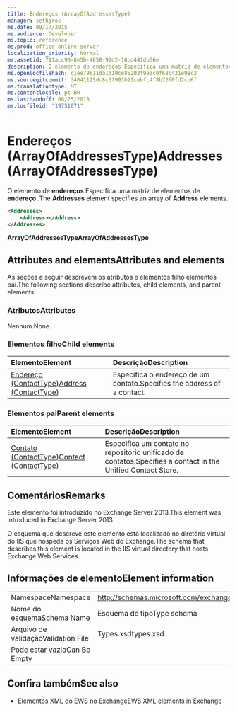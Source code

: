 ```yaml
---
title: Endereços (ArrayOfAddressesType)
manager: sethgros
ms.date: 09/17/2015
ms.audience: Developer
ms.topic: reference
ms.prod: office-online-server
localization_priority: Normal
ms.assetid: 711acc90-8e5b-4658-92d2-16cd441db56e
description: O elemento de endereços Especifica uma matriz de elementos de endereço.
ms.openlocfilehash: c1ee79611da1d19ce85202f9e3c0f68c421e98c2
ms.sourcegitcommit: 34041125dc8c5f993b21cebfc4f8b72f0fd2cb6f
ms.translationtype: MT
ms.contentlocale: pt-BR
ms.lasthandoff: 06/25/2018
ms.locfileid: "19751071"
---
```

# <a name="addresses-arrayofaddressestype"></a><span data-ttu-id="7f6d7-103">Endereços (ArrayOfAddressesType)</span><span class="sxs-lookup"><span data-stu-id="7f6d7-103">Addresses (ArrayOfAddressesType)</span></span>

<span data-ttu-id="7f6d7-104">O elemento de **endereços** Especifica uma matriz de elementos de **endereço** .</span><span class="sxs-lookup"><span data-stu-id="7f6d7-104">The **Addresses** element specifies an array of **Address** elements.</span></span> 
  
```XML
<Addresses>
    <Address></Address>
</Addresses>
```

 <span data-ttu-id="7f6d7-105">**ArrayOfAddressesType**</span><span class="sxs-lookup"><span data-stu-id="7f6d7-105">**ArrayOfAddressesType**</span></span>
## <a name="attributes-and-elements"></a><span data-ttu-id="7f6d7-106">Attributes and elements</span><span class="sxs-lookup"><span data-stu-id="7f6d7-106">Attributes and elements</span></span>

<span data-ttu-id="7f6d7-107">As seções a seguir descrevem os atributos e elementos filho elementos pai.</span><span class="sxs-lookup"><span data-stu-id="7f6d7-107">The following sections describe attributes, child elements, and parent elements.</span></span>
  
### <a name="attributes"></a><span data-ttu-id="7f6d7-108">Atributos</span><span class="sxs-lookup"><span data-stu-id="7f6d7-108">Attributes</span></span>

<span data-ttu-id="7f6d7-109">Nenhum.</span><span class="sxs-lookup"><span data-stu-id="7f6d7-109">None.</span></span>
  
### <a name="child-elements"></a><span data-ttu-id="7f6d7-110">Elementos filho</span><span class="sxs-lookup"><span data-stu-id="7f6d7-110">Child elements</span></span>

|<span data-ttu-id="7f6d7-111">**Elemento**</span><span class="sxs-lookup"><span data-stu-id="7f6d7-111">**Element**</span></span>|<span data-ttu-id="7f6d7-112">**Descrição**</span><span class="sxs-lookup"><span data-stu-id="7f6d7-112">**Description**</span></span>|
|:-----|:-----|
|[<span data-ttu-id="7f6d7-113">Endereço (ContactType)</span><span class="sxs-lookup"><span data-stu-id="7f6d7-113">Address (ContactType)</span></span>](address-contacttype.md) <br/> |<span data-ttu-id="7f6d7-114">Especifica o endereço de um contato.</span><span class="sxs-lookup"><span data-stu-id="7f6d7-114">Specifies the address of a contact.</span></span>  <br/> |
   
### <a name="parent-elements"></a><span data-ttu-id="7f6d7-115">Elementos pai</span><span class="sxs-lookup"><span data-stu-id="7f6d7-115">Parent elements</span></span>

|<span data-ttu-id="7f6d7-116">**Elemento**</span><span class="sxs-lookup"><span data-stu-id="7f6d7-116">**Element**</span></span>|<span data-ttu-id="7f6d7-117">**Descrição**</span><span class="sxs-lookup"><span data-stu-id="7f6d7-117">**Description**</span></span>|
|:-----|:-----|
|[<span data-ttu-id="7f6d7-118">Contato (ContactType)</span><span class="sxs-lookup"><span data-stu-id="7f6d7-118">Contact (ContactType)</span></span>](contact-contacttype.md) <br/> |<span data-ttu-id="7f6d7-119">Especifica um contato no repositório unificado de contatos.</span><span class="sxs-lookup"><span data-stu-id="7f6d7-119">Specifies a contact in the Unified Contact Store.</span></span>  <br/> |
   
## <a name="remarks"></a><span data-ttu-id="7f6d7-120">Comentários</span><span class="sxs-lookup"><span data-stu-id="7f6d7-120">Remarks</span></span>

<span data-ttu-id="7f6d7-121">Este elemento foi introduzido no Exchange Server 2013.</span><span class="sxs-lookup"><span data-stu-id="7f6d7-121">This element was introduced in Exchange Server 2013.</span></span>
  
<span data-ttu-id="7f6d7-122">O esquema que descreve este elemento está localizado no diretório virtual do IIS que hospeda os Serviços Web do Exchange.</span><span class="sxs-lookup"><span data-stu-id="7f6d7-122">The schema that describes this element is located in the IIS virtual directory that hosts Exchange Web Services.</span></span>
  
## <a name="element-information"></a><span data-ttu-id="7f6d7-123">Informações de elemento</span><span class="sxs-lookup"><span data-stu-id="7f6d7-123">Element information</span></span>

|||
|:-----|:-----|
|<span data-ttu-id="7f6d7-124">Namespace</span><span class="sxs-lookup"><span data-stu-id="7f6d7-124">Namespace</span></span>  <br/> |http://schemas.microsoft.com/exchange/services/2006/types  <br/> |
|<span data-ttu-id="7f6d7-125">Nome do esquema</span><span class="sxs-lookup"><span data-stu-id="7f6d7-125">Schema Name</span></span>  <br/> |<span data-ttu-id="7f6d7-126">Esquema de tipo</span><span class="sxs-lookup"><span data-stu-id="7f6d7-126">Type schema</span></span>  <br/> |
|<span data-ttu-id="7f6d7-127">Arquivo de validação</span><span class="sxs-lookup"><span data-stu-id="7f6d7-127">Validation File</span></span>  <br/> |<span data-ttu-id="7f6d7-128">Types.xsd</span><span class="sxs-lookup"><span data-stu-id="7f6d7-128">types.xsd</span></span>  <br/> |
|<span data-ttu-id="7f6d7-129">Pode estar vazio</span><span class="sxs-lookup"><span data-stu-id="7f6d7-129">Can Be Empty</span></span>  <br/> ||
   
## <a name="see-also"></a><span data-ttu-id="7f6d7-130">Confira também</span><span class="sxs-lookup"><span data-stu-id="7f6d7-130">See also</span></span>

- [<span data-ttu-id="7f6d7-131">Elementos XML do EWS no Exchange</span><span class="sxs-lookup"><span data-stu-id="7f6d7-131">EWS XML elements in Exchange</span></span>](ews-xml-elements-in-exchange.md)

